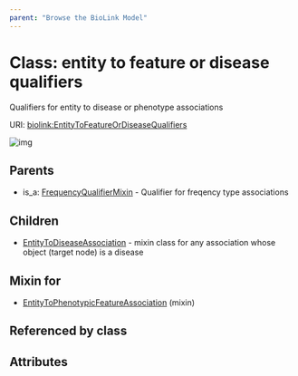 ```yaml
---
parent: "Browse the BioLink Model"
---
```



# Class: entity to feature or disease qualifiers


Qualifiers for entity to disease or phenotype associations

URI: [biolink:EntityToFeatureOrDiseaseQualifiers](https://w3id.org/biolink/vocab/EntityToFeatureOrDiseaseQualifiers)

![img](images/EntityToFeatureOrDiseaseQualifiers.png)

## Parents

 *  is_a: [FrequencyQualifierMixin](FrequencyQualifierMixin.md) - Qualifier for freqency type associations

## Children

 * [EntityToDiseaseAssociation](EntityToDiseaseAssociation.md) - mixin class for any association whose object (target node) is a disease

## Mixin for

 * [EntityToPhenotypicFeatureAssociation](EntityToPhenotypicFeatureAssociation.md) (mixin) 

## Referenced by class


## Attributes

